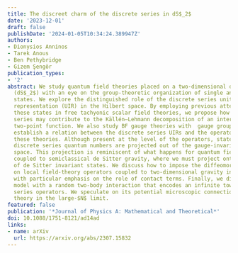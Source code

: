 ```yaml
---
title: The discreet charm of the discrete series in dS$_2$
date: '2023-12-01'
draft: false
publishDate: '2024-01-05T10:34:24.389947Z'
authors:
- Dionysios Anninos
- Tarek Anous
- Ben Pethybridge
- Gizem Şengör
publication_types:
- '2'
abstract: We study quantum field theories placed on a two-dimensional de Sitter spacetime
  (dS$_2$) with an eye on the group-theoretic organization of single and multi-particle
  states. We explore the distinguished role of the discrete series unitary irreducible
  representation (UIR) in the Hilbert space. By employing previous attempts to realize
  these states in free tachyonic scalar field theories, we propose how the discrete
  series may contribute to the Källén–Lehmann decomposition of an interacting scalar
  two-point function. We also study BF gauge theories with  gauge group in dS$_2$ and
  establish a relation between the discrete series UIRs and the operator content of
  these theories. Although present at the level of the operators, states carrying
  discrete series quantum numbers are projected out of the gauge-invariant Hilbert
  space. This projection is reminiscent of what happens for quantum field theories
  coupled to semiclassical de Sitter gravity, where we must project onto the subspace
  of de Sitter invariant states. We discuss how to impose the diffeomorphism constraints
  on local field-theory operators coupled to two-dimensional gravity in de Sitter,
  with particular emphasis on the role of contact terms. Finally, we discuss an SYK-type
  model with a random two-body interaction that encodes an infinite tower of discrete
  series operators. We speculate on its potential microscopic connection to the  BF
  theory in the large-$N$ limit.
featured: false
publication: '*Journal of Physics A: Mathematical and Theoretical*'
doi: 10.1088/1751-8121/ad14ad
links:
- name: arXiv
  url: https://arxiv.org/abs/2307.15832
---
```


